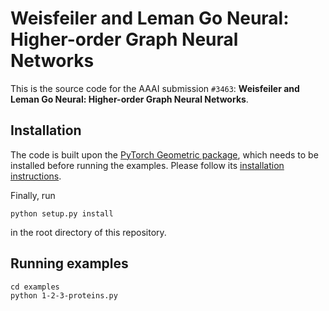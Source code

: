 # Weisfeiler and Leman Go Neural: Higher-order Graph Neural Networks

This is the source code for the AAAI submission `#3463`: **Weisfeiler and Leman Go Neural: Higher-order Graph Neural Networks**.

## Installation

The code is built upon the [PyTorch Geometric package](https://github.com/rusty1s/pytorch_geometric), which needs to be installed before running the examples.
Please follow its [installation instructions](https://rusty1s.github.io/pytorch_geometric/build/html/notes/installation.html).

Finally, run

```
python setup.py install
```

in the root directory of this repository.

## Running examples

```
cd examples
python 1-2-3-proteins.py
```
